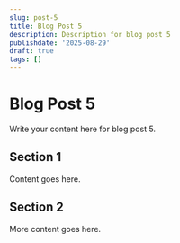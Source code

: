 ```yaml
---
slug: post-5
title: Blog Post 5
description: Description for blog post 5
publishdate: '2025-08-29'
draft: true
tags: []
---
```

# Blog Post 5

Write your content here for blog post 5.

## Section 1

Content goes here.

## Section 2

More content goes here.
